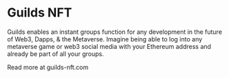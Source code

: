 # Guilds NFT

Guilds enables an instant groups function for any development in the future of Web3, Dapps, &amp; the Metaverse. Imagine being able to log into any metaverse game or web3 social media with your Ethereum address and already be part of all your groups.

Read more at guilds-nft.com
